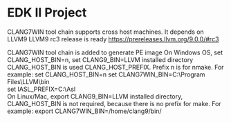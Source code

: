 # EDK II Project

CLANG7WIN tool chain supports cross host machines.
It depends on LLVM9
LLVM9 rc3 release is ready https://prereleases.llvm.org/9.0.0/#rc3

CLANG7WIN tool chain is added to generate PE image
On Windows OS, set CLANG_HOST_BIN=n, set CLANG9_BIN=LLVM installed directory
CLANG_HOST_BIN is used CLANG_HOST_PREFIX. Prefix n is for nmake.
For example:
  set CLANG_HOST_BIN=n
  set CLANG7WIN_BIN=C:\Program Files\LLVM\bin\
  set IASL_PREFIX=C:\Asl\
On Linux/Mac, export CLANG9_BIN=LLVM installed directory, CLANG_HOST_BIN is 
not required, because there is no prefix for make.
For example:
  export CLANG7WIN_BIN=/home/clang9/bin/
